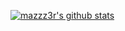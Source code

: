 [![mazzz3r's github stats](https://github-readme-stats.vercel.app/api?username=mazzz3r?show_icons=true)](https://github.com/anuraghazra/github-readme-stats)
